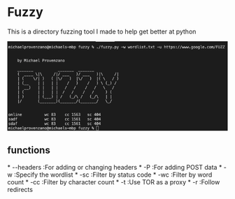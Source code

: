 # Fuzzy
This is a directory fuzzing tool I made to help get better at python


![alt text](https://github.com/MikeyPPPPPPPP/Fuzzy/blob/main/Screen%20Shot%202022-05-09%20at%204.35.32%20PM.png)

<h2>functions</h2>
* --headers    :For adding or changing headers
* -P           :For adding POST data
* -w           :Specify the wordlist
* -sc          :Filter by status code
* -wc          :Filter by word count
* -cc          :Filter by character count
* -t           :Use TOR as a proxy
* -r           :Follow redirects

